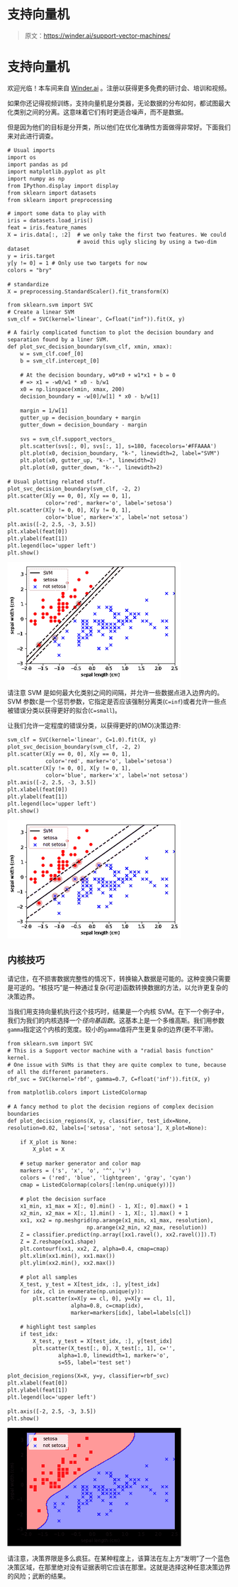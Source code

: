 # 支持向量机

> 原文：<https://winder.ai/support-vector-machines/>

# 支持向量机

欢迎光临！本车间来自 [Winder.ai](https://Winder.ai/?utm_source=winderresearch&utm_medium=notebook&utm_campaign=workshop&utm_term=individual) 。注册以获得更多免费的研讨会、培训和视频。

如果你还记得视频训练，支持向量机是分类器，无论数据的分布如何，都试图最大化类别之间的分离。这意味着它们有时更适合噪声，而不是数据。

但是因为他们的目标是分开类，所以他们在优化准确性方面做得非常好。下面我们来对此进行调查。

```
# Usual imports
import os
import pandas as pd
import matplotlib.pyplot as plt
import numpy as np
from IPython.display import display
from sklearn import datasets
from sklearn import preprocessing 
```

```
# import some data to play with
iris = datasets.load_iris()
feat = iris.feature_names
X = iris.data[:, :2]  # we only take the first two features. We could
                      # avoid this ugly slicing by using a two-dim dataset
y = iris.target
y[y != 0] = 1 # Only use two targets for now
colors = "bry"

# standardize
X = preprocessing.StandardScaler().fit_transform(X) 
```

```
from sklearn.svm import SVC
# Create a linear SVM
svm_clf = SVC(kernel='linear', C=float("inf")).fit(X, y) 
```

```
# A fairly complicated function to plot the decision boundary and separation found by a liner SVM.
def plot_svc_decision_boundary(svm_clf, xmin, xmax):
    w = svm_clf.coef_[0]
    b = svm_clf.intercept_[0]

    # At the decision boundary, w0*x0 + w1*x1 + b = 0
    # => x1 = -w0/w1 * x0 - b/w1
    x0 = np.linspace(xmin, xmax, 200)
    decision_boundary = -w[0]/w[1] * x0 - b/w[1]

    margin = 1/w[1]
    gutter_up = decision_boundary + margin
    gutter_down = decision_boundary - margin

    svs = svm_clf.support_vectors_
    plt.scatter(svs[:, 0], svs[:, 1], s=180, facecolors='#FFAAAA')
    plt.plot(x0, decision_boundary, "k-", linewidth=2, label="SVM")
    plt.plot(x0, gutter_up, "k--", linewidth=2)
    plt.plot(x0, gutter_down, "k--", linewidth=2)

# Usual plotting related stuff.
plot_svc_decision_boundary(svm_clf, -2, 2)
plt.scatter(X[y == 0, 0], X[y == 0, 1],
            color='red', marker='o', label='setosa')
plt.scatter(X[y != 0, 0], X[y != 0, 1],
            color='blue', marker='x', label='not setosa')
plt.axis([-2, 2.5, -3, 3.5])
plt.xlabel(feat[0])
plt.ylabel(feat[1])
plt.legend(loc='upper left')
plt.show() 
```

![png](img/5e8da0769245676287994b7ec61e1fec.png)

请注意 SVM 是如何最大化类别之间的间隔，并允许一些数据点进入边界内的。SVM 参数`C`是一个惩罚参数，它指定是否应该强制分离类(`C=inf`)或者允许一些点被错误分类以获得更好的拟合(`C=small`)。

让我们允许一定程度的错误分类，以获得更好的(IMO)决策边界:

```
svm_clf = SVC(kernel='linear', C=1.0).fit(X, y)
plot_svc_decision_boundary(svm_clf, -2, 2)
plt.scatter(X[y == 0, 0], X[y == 0, 1],
            color='red', marker='o', label='setosa')
plt.scatter(X[y != 0, 0], X[y != 0, 1],
            color='blue', marker='x', label='not setosa')
plt.axis([-2, 2.5, -3, 3.5])
plt.xlabel(feat[0])
plt.ylabel(feat[1])
plt.legend(loc='upper left')
plt.show() 
```

![png](img/d4dc7c28d971643bc0a314bb13535ff4.png)

## 内核技巧

请记住，在不损害数据完整性的情况下，转换输入数据是可能的。这种变换只需要是可逆的。“核技巧”是一种通过复杂(可逆)函数转换数据的方法，以允许更复杂的决策边界。

当我们用支持向量机执行这个技巧时，结果是一个内核 SVM。在下一个例子中，我们为我们的内核选择一个*径向基函数*。这基本上是一个多维高斯。我们用参数`gamma`指定这个内核的宽度。较小的`gamma`值将产生更复杂的边界(更不平滑)。

```
from sklearn.svm import SVC
# This is a Support vector machine with a "radial basis function" kernel.
# One issue with SVMs is that they are quite complex to tune, because of all the different parameters.
rbf_svc = SVC(kernel='rbf', gamma=0.7, C=float('inf')).fit(X, y) 
```

```
from matplotlib.colors import ListedColormap

# A fancy method to plot the decision regions of complex decision boundaries
def plot_decision_regions(X, y, classifier, test_idx=None, resolution=0.02, labels=['setosa', 'not setosa'], X_plot=None):

    if X_plot is None:
        X_plot = X

    # setup marker generator and color map
    markers = ('s', 'x', 'o', '^', 'v')
    colors = ('red', 'blue', 'lightgreen', 'gray', 'cyan')
    cmap = ListedColormap(colors[:len(np.unique(y))])

    # plot the decision surface
    x1_min, x1_max = X[:, 0].min() - 1, X[:, 0].max() + 1
    x2_min, x2_max = X[:, 1].min() - 1, X[:, 1].max() + 1
    xx1, xx2 = np.meshgrid(np.arange(x1_min, x1_max, resolution),
                         np.arange(x2_min, x2_max, resolution))
    Z = classifier.predict(np.array([xx1.ravel(), xx2.ravel()]).T)
    Z = Z.reshape(xx1.shape)
    plt.contourf(xx1, xx2, Z, alpha=0.4, cmap=cmap)
    plt.xlim(xx1.min(), xx1.max())
    plt.ylim(xx2.min(), xx2.max())

    # plot all samples
    X_test, y_test = X[test_idx, :], y[test_idx]
    for idx, cl in enumerate(np.unique(y)):
        plt.scatter(x=X[y == cl, 0], y=X[y == cl, 1],
                    alpha=0.8, c=cmap(idx),
                    marker=markers[idx], label=labels[cl])

    # highlight test samples
    if test_idx:
        X_test, y_test = X[test_idx, :], y[test_idx]
        plt.scatter(X_test[:, 0], X_test[:, 1], c='',
                alpha=1.0, linewidth=1, marker='o',
                s=55, label='test set') 
```

```
plot_decision_regions(X=X, y=y, classifier=rbf_svc)
plt.xlabel(feat[0])
plt.ylabel(feat[1])
plt.legend(loc='upper left')

plt.axis([-2, 2.5, -3, 3.5])
plt.show() 
```

![png](img/87d95fc77aa843250eade4d25af5c400.png)

请注意，决策界限是多么疯狂。在某种程度上，该算法在左上方“发明”了一个蓝色决策区域，在那里绝对没有证据表明它应该在那里。这就是选择这种任意决策边界的风险；武断的结果。